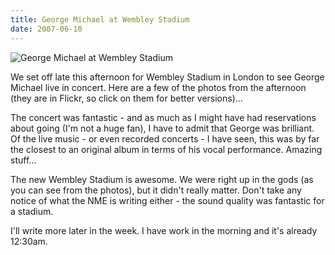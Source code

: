 ```yaml
---
title: George Michael at Wembley Stadium
date: 2007-06-10
---
```


![George Michael at Wembley Stadium](https://source.unsplash.com/vP3pnOoCiYE/1600x900)

We set off late this afternoon for Wembley Stadium in London to see George Michael live in concert. Here are a few of the photos from the afternoon (they are in Flickr, so click on them for better versions)...

The concert was fantastic - and as much as I might have had reservations about going (I'm not a huge fan), I have to admit that George was brilliant. Of the live music - or even recorded concerts - I have seen, this was by far the closest to an original album in terms of his vocal performance. Amazing stuff...

The new Wembley Stadium is awesome. We were right up in the gods (as you can see from the photos), but it didn't really matter. Don't take any notice of what the NME is writing either - the sound quality was fantastic for a stadium.

I'll write more later in the week. I have work in the morning and it's already 12:30am.